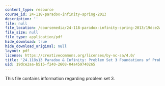 ```yaml
---
content_type: resource
course_id: 24-118-paradox-infinity-spring-2013
description: ''
file: null
file_location: /coursemedia/24-118-paradox-infinity-spring-2013/19dce2aab515f240260804a459740265_MIT24_118S13_ProbSet3.pdf
file_size: null
file_type: application/pdf
hide_download: true
hide_download_original: null
layout: pdf
license: https://creativecommons.org/licenses/by-nc-sa/4.0/
title: '24.118s13 Paradox & Infinity: Problem Set 3 Foundations of Probability'
uid: 19dce2aa-b515-f240-2608-04a459740265
---
```

This file contains information regarding problem set 3.